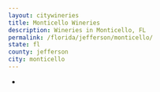 ```yaml
---
layout: citywineries
title: Monticello Wineries
description: Wineries in Monticello, FL
permalink: /florida/jefferson/monticello/
state: fl
county: jefferson
city: monticello
---
```

-
